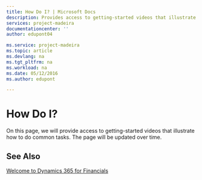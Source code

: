 ```yaml
---
title: How Do I? | Microsoft Docs
description: Provides access to getting-started videos that illustrate how to do common tasks.
services: project-madeira
documentationcenter: ''
author: edupont04

ms.service: project-madeira
ms.topic: article
ms.devlang: na
ms.tgt_pltfrm: na
ms.workload: na
ms.date: 05/12/2016
ms.author: edupont

---
```

# How Do I?
On this page, we will provide access to getting-started videos that illustrate how to do common tasks. The page will be updated over time.  

## See Also
[Welcome to Dynamics 365 for Financials ](madeira-get-started.md)


